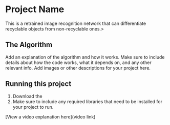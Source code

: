 # Project Name

 This is a retrained image recognition network that can differentiate recyclable objects from non-recyclable ones.> 




## The Algorithm

Add an explanation of the algorithm and how it works. Make sure to include details about how the code works, what it depends on, and any other relevant info. Add images or other descriptions for your project here. 

## Running this project

1. Download the
2. Make sure to include any required libraries that need to be installed for your project to run.

[View a video explanation here](video link)
